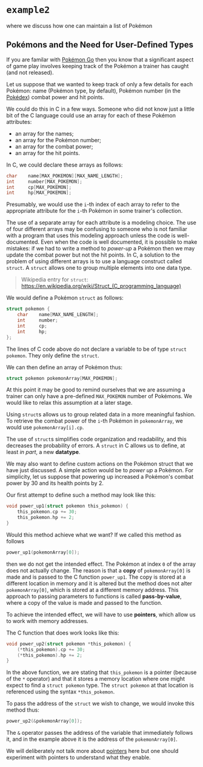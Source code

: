 # `example2`
where we discuss how one can maintain a list of Pokémon

## Pokémons and the Need for User-Defined Types

If you are familar with [Pokémon Go](http://www.Pokémongo.com/en-ca/) then you know that a significant aspect of game play involves keeping track of the Pokémon a trainer has caught (and not released).

Let us suppose that we wanted to keep track of only a few details for each Pokémon: name (Pokémon type, by default), Pokémon number (in the [Pokédex](http://Pokémondb.net/pokedex)) combat power and hit points.

We could do this in C in a few ways. Someone who did not know just a little bit of the C language could use an array for each of these Pokémon attributes: 

* an array for the names;
* an array for the Pokémon number;
* an array for the combat power;
* an array for the hit points.

In C, we could declare these arrays as follows:

```c
char    name[MAX_POKEMON][MAX_NAME_LENGTH];
int     number[MAX_POKEMON];
int     cp[MAX_POKEMON];
int     hp[MAX_POKEMON];
```

Presumably, we would use the `i`-th index of each array to refer to the appropriate attribute for the `i`-th Pokémon in some trainer's collection.

The use of a separate array for each attribute is a modeling choice. The use of four different arrays may be confusing to someone who is not familiar with a program that uses this modeling approach unless the code is well-documented. Even when the code is well documented, it is possible to make mistakes: if we had to write a method to *power-up* a Pokémon then we may update the combat power but not the hit points. In C, a solution to the problem of using different arrays is to use a language construct called `struct`. A `struct` allows one to group multiple elements into one data type.

> Wikipedia entry for `struct`: https://en.wikipedia.org/wiki/Struct_(C_programming_language)

We would define a Pokémon `struct` as follows:
```c
struct pokemon {
    char    name[MAX_NAME_LENGTH];
    int     number;
    int     cp;
    int     hp;
};
```
The lines of C code above do not declare a variable to be of type `struct pokemon`. They only define the `struct`.

We can then define an array of Pokémon thus:

```c
struct pokemon pokemonArray[MAX_POKEMON];
```

At this point it may be good to remind ourselves that we are assuming a trainer can only have a pre-defined `MAX_POKEMON` number of Pokémons. We would like to relax this assumption at a later stage.

Using `struct`s allows us to group related data in a more meaningful fashion. To retrieve the combat power of the `i`-th Pokémon in `pokemonArray`, we would use `pokemonArray[i].cp`.

The use of `struct`s simplifies code organization and readability, and this decreases the probability of errors. A `struct` in C allows us to define, at least _in part_, a new **datatype**.

We may also want to define custom actions on the Pokémon struct that we have just discussed. A simple action would be to *power up* a Pokémon. For simplicity, let us suppose that powering up increased a Pokémon's combat power by 30 and its health points by 2.

Our first attempt to define such a method may look like this:

```c
void power_up1(struct pokemon this_pokemon) {
    this_pokemon.cp += 30;
    this_pokemon.hp += 2;
}
```

Would this method achieve what we want? If we called this method as follows

```c
power_up1(pokemonArray[0]);
```

then we do not get the intended effect. The Pokémon at index `0` of the array does not actually change. The reason is that a **copy** of `pokemonArray[0]` is made and is passed to the C function `power_up1`. The copy is stored at a different location in memory and it is altered but the method does not alter `pokemonArray[0]`, which is stored at a different memory address. This approach to passing parameters to functions is called **pass-by-value**, where a copy of the value is made and passed to the function.

To achieve the intended effect, we will have to use **pointers**, which allow us to work with memory addresses.

The C function that does work looks like this:

```c
void power_up2(struct pokemon *this_pokemon) {
    (*this_pokemon).cp += 30;
    (*this_pokemon).hp += 2;
}
```

In the above function, we are stating that `this_pokemon` is a pointer (because of the `*` operator) and that it stores a memory location where one might expect to find a `struct pokemon` type. The `struct pokemon` at that location is referenced using the syntax `*this_pokemon`.

To pass the address of the `struct` we wish to change, we would invoke this method thus:

```c
power_up2(&pokemonArray[0]);
```

The `&` operator passes the address of the variable that immediately follows it, and in the example above it is the address of the `pokemonArray[0]`.

We will deliberately not talk more about [pointers](https://en.wikibooks.org/wiki/C_Programming/Pointers_and_arrays) here but one should experiment with pointers to understand what they enable.